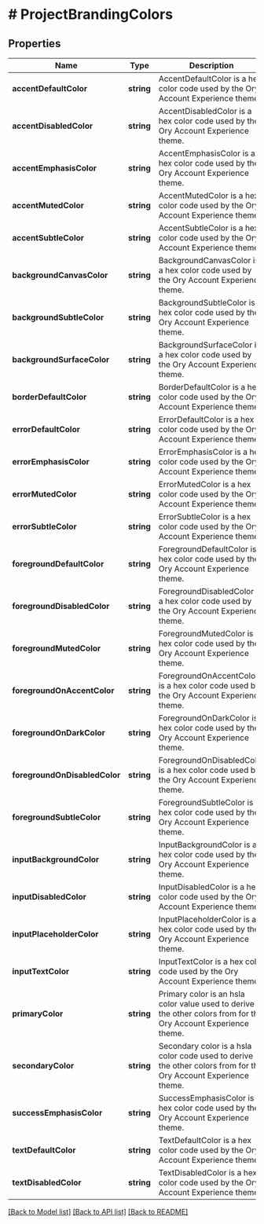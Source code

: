 # # ProjectBrandingColors

## Properties

Name | Type | Description | Notes
------------ | ------------- | ------------- | -------------
**accentDefaultColor** | **string** | AccentDefaultColor is a hex color code used by the Ory Account Experience theme. | [optional]
**accentDisabledColor** | **string** | AccentDisabledColor is a hex color code used by the Ory Account Experience theme. | [optional]
**accentEmphasisColor** | **string** | AccentEmphasisColor is a hex color code used by the Ory Account Experience theme. | [optional]
**accentMutedColor** | **string** | AccentMutedColor is a hex color code used by the Ory Account Experience theme. | [optional]
**accentSubtleColor** | **string** | AccentSubtleColor is a hex color code used by the Ory Account Experience theme. | [optional]
**backgroundCanvasColor** | **string** | BackgroundCanvasColor is a hex color code used by the Ory Account Experience theme. | [optional]
**backgroundSubtleColor** | **string** | BackgroundSubtleColor is a hex color code used by the Ory Account Experience theme. | [optional]
**backgroundSurfaceColor** | **string** | BackgroundSurfaceColor is a hex color code used by the Ory Account Experience theme. | [optional]
**borderDefaultColor** | **string** | BorderDefaultColor is a hex color code used by the Ory Account Experience theme. | [optional]
**errorDefaultColor** | **string** | ErrorDefaultColor is a hex color code used by the Ory Account Experience theme. | [optional]
**errorEmphasisColor** | **string** | ErrorEmphasisColor is a hex color code used by the Ory Account Experience theme. | [optional]
**errorMutedColor** | **string** | ErrorMutedColor is a hex color code used by the Ory Account Experience theme. | [optional]
**errorSubtleColor** | **string** | ErrorSubtleColor is a hex color code used by the Ory Account Experience theme. | [optional]
**foregroundDefaultColor** | **string** | ForegroundDefaultColor is a hex color code used by the Ory Account Experience theme. | [optional]
**foregroundDisabledColor** | **string** | ForegroundDisabledColor is a hex color code used by the Ory Account Experience theme. | [optional]
**foregroundMutedColor** | **string** | ForegroundMutedColor is a hex color code used by the Ory Account Experience theme. | [optional]
**foregroundOnAccentColor** | **string** | ForegroundOnAccentColor is a hex color code used by the Ory Account Experience theme. | [optional]
**foregroundOnDarkColor** | **string** | ForegroundOnDarkColor is a hex color code used by the Ory Account Experience theme. | [optional]
**foregroundOnDisabledColor** | **string** | ForegroundOnDisabledColor is a hex color code used by the Ory Account Experience theme. | [optional]
**foregroundSubtleColor** | **string** | ForegroundSubtleColor is a hex color code used by the Ory Account Experience theme. | [optional]
**inputBackgroundColor** | **string** | InputBackgroundColor is a hex color code used by the Ory Account Experience theme. | [optional]
**inputDisabledColor** | **string** | InputDisabledColor is a hex color code used by the Ory Account Experience theme. | [optional]
**inputPlaceholderColor** | **string** | InputPlaceholderColor is a hex color code used by the Ory Account Experience theme. | [optional]
**inputTextColor** | **string** | InputTextColor is a hex color code used by the Ory Account Experience theme. | [optional]
**primaryColor** | **string** | Primary color is an hsla color value used to derive the other colors from for the Ory Account Experience theme. | [optional]
**secondaryColor** | **string** | Secondary color is a hsla color code used to derive the other colors from for the Ory Account Experience theme. | [optional]
**successEmphasisColor** | **string** | SuccessEmphasisColor is a hex color code used by the Ory Account Experience theme. | [optional]
**textDefaultColor** | **string** | TextDefaultColor is a hex color code used by the Ory Account Experience theme. | [optional]
**textDisabledColor** | **string** | TextDisabledColor is a hex color code used by the Ory Account Experience theme. | [optional]

[[Back to Model list]](../../README.md#models) [[Back to API list]](../../README.md#endpoints) [[Back to README]](../../README.md)
